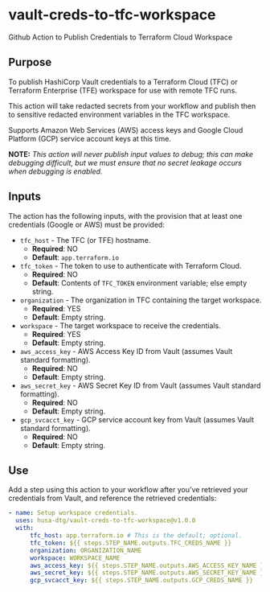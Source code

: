 # vault-creds-to-tfc-workspace

Github Action to Publish Credentials to Terraform Cloud Workspace

## Purpose

To publish HashiCorp Vault credentials to a Terraform Cloud (TFC) or Terraform Enterprise (TFE) workspace for use with remote TFC runs.

This action will take redacted secrets from your workflow and publish then to sensitive redacted
environment variables in the TFC workspace.

Supports Amazon Web Services (AWS) access keys and Google Cloud Platform (GCP) service account keys at this time.

**NOTE:** *This action will never publish input values to debug; this can make debugging difficult,
but we must ensure that no secret leakage occurs when debugging is enabled.*

## Inputs

The action has the following inputs, with the provision that at least one credentials (Google or AWS) must be provided:

* `tfc_host` - The TFC (or TFE) hostname.
  * **Required**: NO
  * **Default**: `app.terraform.io`
* `tfc_token` - The token to use to authenticate with Terraform Cloud.
  * **Required**: NO
  * **Default**: Contents of `TFC_TOKEN` environment variable; else empty string.
* `organization` - The organization in TFC containing the target workspace.
  * **Required**: YES
  * **Default**: Empty string.
* `workspace` - The target workspace to receive the credentials.
  * **Required**: YES
  * **Default**: Empty string.
* `aws_access_key` - AWS Access Key ID from Vault (assumes Vault standard formatting).
  * **Required**: NO
  * **Default**: Empty string.
* `aws_secret_key` - AWS Secret Key ID from Vault (assumes Vault standard formatting).
  * **Required**: NO
  * **Default**: Empty string.
* `gcp_svcacct_key` - GCP service account key from Vault (assumes Vault standard formatting).
  * **Required**: NO
  * **Default**: Empty string.

## Use

Add a step using this action to your workflow after you've retrieved your credentials from Vault, and reference the retrieved credentials:

``` yaml
- name: Setup workspace credentials.
  uses: husa-dtg/vault-creds-to-tfc-workspace@v1.0.0
  with:
      tfc_host: app.terraform.io # This is the default; optional.
      tfc_token: ${{ steps.STEP_NAME.outputs.TFC_CREDS_NAME }} 
      organization: ORGANIZATION_NAME
      workspace: WORKSPACE_NAME
      aws_access_key: ${{ steps.STEP_NAME.outputs.AWS_ACCESS_KEY_NAME }}
      aws_secret_key: ${{ steps.STEP_NAME.outputs.AWS_SECRET_KEY_NAME }}
      gcp_svcacct_key: ${{ steps.STEP_NAME.outputs.GCP_CREDS_NAME }}
```
